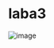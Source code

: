 # laba3
![image](https://github.com/DimaLink423/laba3/assets/148385178/5a119c0d-388e-4548-8c2b-b0f3cd4a7db7)
